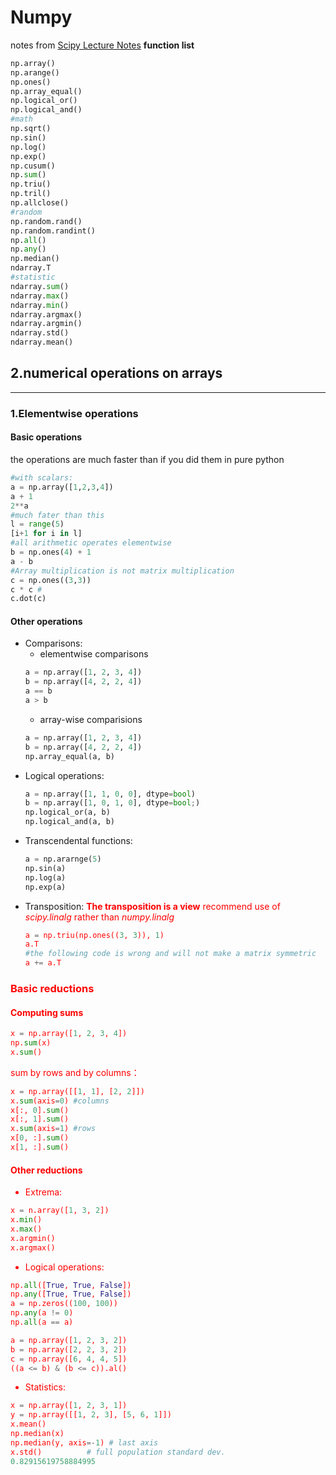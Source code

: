 Numpy
=================
notes from [Scipy Lecture Notes](http//www.scipy-lectures.org/index.html)
**function list**
```python
np.array()
np.arange()
np.ones()
np.array_equal()
np.logical_or()
np.logical_and()
#math
np.sqrt()
np.sin()
np.log()
np.exp()
np.cusum()
np.sum()
np.triu()
np.tril()
np.allclose()
#random
np.random.rand()
np.random.randint()
np.all()
np.any()
np.median()
ndarray.T
#statistic
ndarray.sum()
ndarray.max()
ndarray.min()
ndarray.argmax()
ndarray.argmin()
ndarray.std()
ndarray.mean()

```
2.numerical operations on arrays
--------------------------------
--------------------------------
### 1.Elementwise operations
#### Basic operations
the operations are much faster than if you did them in pure python
```python
#with scalars:
a = np.array([1,2,3,4])
a + 1
2**a
#much fater than this
l = range(5)
[i+1 for i in l]
#all arithmetic operates elementwise
b = np.ones(4) + 1
a - b
#Array multiplication is not matrix multiplication
c = np.ones((3,3))
c * c #
c.dot(c)
```
#### Other operations
+ Comparisons:
    + elementwise comparisons
    ```python
    a = np.array([1, 2, 3, 4])
    b = np.array([4, 2, 2, 4])
    a == b
    a > b
    ```
    + array-wise comparisions
    ```python
    a = np.array([1, 2, 3, 4])
    b = np.array([4, 2, 2, 4])
    np.array_equal(a, b)
+ Logical operations:
    ```python
    a = np.array([1, 1, 0, 0], dtype=bool)
    b = np.array([1, 0, 1, 0], dtype=bool;)
    np.logical_or(a, b)
    np.logical_and(a, b)
    ```
+ Transcendental functions:
    ```python
    a = np.ararnge(5)
    np.sin(a)
    np.log(a)
    np.exp(a)
+ Transposition:
    **<font color=red>The transposition is a view**
    recommend use of *scipy.linalg* rather than *numpy.linalg*
    ```python
    a = np.triu(np.ones((3, 3)), 1)
    a.T
    #the following code is wrong and will not make a matrix symmetric
    a += a.T
### Basic reductions
#### Computing sums
```python
x = np.array([1, 2, 3, 4])
np.sum(x)
x.sum()
```
sum by rows and by columns：
```python
x = np.array([[1, 1], [2, 2]])
x.sum(axis=0) #columns
x[:, 0].sum()
x[:, 1].sum()
x.sum(axis=1) #rows
x[0, :].sum()
x[1, :].sum()
```
#### Other reductions
+ Extrema:
```python
x = n.array([1, 3, 2])
x.min()
x.max()
x.argmin()
x.argmax()
```
+ Logical operations:
```python
np.all([True, True, False])
np.any([True, True, False])
a = np.zeros((100, 100))
np.any(a != 0)
np.all(a == a)

a = np.array([1, 2, 3, 2])
b = np.array([2, 2, 3, 2])
c = np.array([6, 4, 4, 5])
((a <= b) & (b <= c)).al()
```
+ Statistics:
```python
x = np.array([1, 2, 3, 1])
y = np.array([[1, 2, 3], [5, 6, 1]])
x.mean()
np.median(x)
np.median(y, axis=-1) # last axis
x.std()          # full population standard dev.
0.82915619758884995